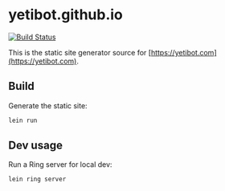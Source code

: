 # yetibot.github.io

[![Build Status](https://travis-ci.org/yetibot/yetibot.github.io.svg?branch=source)](https://travis-ci.org/yetibot/yetibot.github.io)

This is the static site generator source for
[https://yetibot.com](https://yetibot.com).

## Build

Generate the static site:

```bash
lein run
```

## Dev usage

Run a Ring server for local dev:

```bash
lein ring server
```
